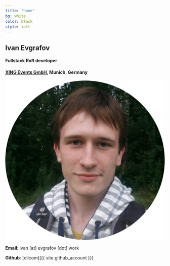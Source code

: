 ```yaml
---
title: "home"
bg: white
color: black
style: left
---
```

## Ivan Evgrafov

#### Fullstack RoR developer

#### [XING Events GmbH](https://www.xing-events.com/), Munich, Germany

<img class="photo-circle-shadow photo-align-right" src="img/photo.jpg" />

<i class="fa fa-envelope fa-lg fa-fw"></i> **Email**: ivan [at] evgrafov [dot] work

<i class="fa fa-github fa-lg fa-fw"></i> **Github**: [dilcom]({{ site.github_account }})

